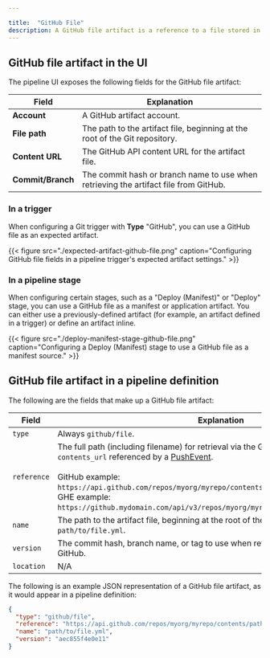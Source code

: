```yaml
---

title:  "GitHub File"
description: A GitHub file artifact is a reference to a file stored in [GitHub](https://github.com) or [GitHub Enterprise](https://enterprise.github.com/home). These artifacts are generally consumed by stages that read configuration from text files, such as a "Deploy (Manifest)" stage.
---
```


## GitHub file artifact in the UI

The pipeline UI exposes the following fields for the GitHub file artifact:

<table>
  <thead>
    <tr>
      <th>Field</th>
      <th>Explanation</th>
    </tr>
  </thead>
  <tbody>
    <tr>
      <td><strong>Account</strong></td>
      <td>A GitHub artifact account.</td>
    </tr>
    <tr>
      <td><strong>File path</strong></td>
      <td>The path to the artifact file, beginning at the root of the Git repository.</td>
    </tr>
    <tr>
      <td><strong>Content URL</strong></td>
      <td>The GitHub API content URL for the artifact file.</td>
    </tr>
    <tr>
      <td><strong>Commit/Branch</strong></td>
      <td>The commit hash or branch name to use when retrieving the artifact file from GitHub.</td>
    </tr>
  </tbody>
</table>

### In a trigger

When configuring a Git trigger with __Type__ "GitHub", you can use a GitHub file
as an expected artifact.

{{< figure src="./expected-artifact-github-file.png" caption="Configuring GitHub file fields in a pipeline trigger's expected artifact settings." >}}

### In a pipeline stage

When configuring certain stages, such as a "Deploy (Manifest)" or "Deploy"
stage, you can use a GitHub file as a manifest or application artifact. You can
either use a previously-defined artifact (for example, an artifact defined in a
trigger) or define an artifact inline.

{{< figure src="./deploy-manifest-stage-github-file.png" caption="Configuring a Deploy (Manifest) stage to use a GitHub file as a manifest source." >}}

## GitHub file artifact in a pipeline definition

The following are the fields that make up a GitHub file artifact:

| Field | Explanation |
|-|-----------|
| `type` | Always `github/file`. |
| `reference` |  The full path (including filename) for retrieval via the GitHub API. This is the `contents_url` referenced by a [PushEvent](https://developer.github.com/v3/activity/events/types/#pushevent). <br /><br />GitHub example: `https://api.github.com/repos/myorg/myrepo/contents/path/to/file.yml`. <br />GHE example: `https://github.mydomain.com/api/v3/repos/myorg/myrepo/contents/path/to/file.yml`. |
| `name` | The path to the artifact file, beginning at the root of the Git repository. Example: `path/to/file.yml`. |
| `version` | The commit hash, branch name, or tag to use when retrieving the artifact file from GitHub. |
| `location` | N/A |

The following is an example JSON representation of a GitHub file artifact, as it
would appear in a pipeline definition:

```json
{
  "type": "github/file",
  "reference": "https://api.github.com/repos/myorg/myrepo/contents/path/to/file.yml",
  "name": "path/to/file.yml",
  "version": "aec855f4e0e11"
}
```
